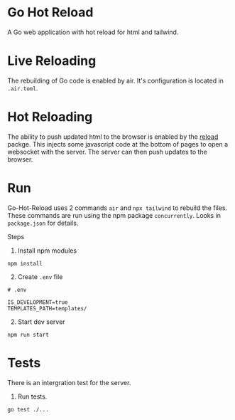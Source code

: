 # Go Hot Reload
A Go web application with hot reload for html and tailwind.

# Live Reloading
The rebuilding of Go code is enabled by air. It's configuration is located in `.air.toml`.

# Hot Reloading
The ability to push updated html to the browser is enabled by the [reload](github.com/aarol/reload) packge. This injects some javascript code at the bottom of pages to open a websocket with the server. The server can then push updates to the browser.

# Run
Go-Hot-Reload uses 2 commands `air` and `npx tailwind` to rebuild the files. These commands are run using the npm package `concurrently`. Looks in `package.json` for details.

Steps
1. Install npm modules
```
npm install
```

2. Create `.env` file
```
# .env

IS_DEVELOPMENT=true
TEMPLATES_PATH=templates/
```

2. Start dev server
```
npm run start
```

# Tests
There is an intergration test for the server.

1. Run tests.
```
go test ./...
```